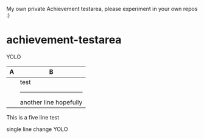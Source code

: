 My own private Achievement testarea, please experiment in your own repos :)

# achievement-testarea

YOLO

| A | B |
| --- | --- |
|| test<hr>another line hopefully |

This
is
a
five line
test

single line change YOLO
